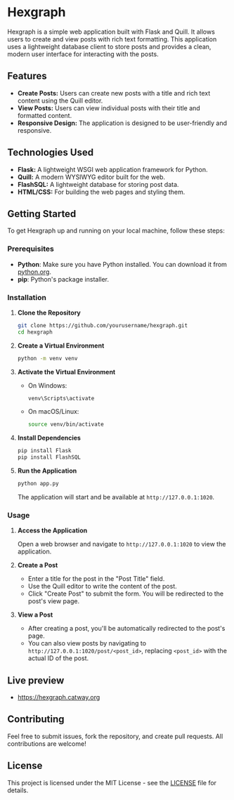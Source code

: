 # Hexgraph

Hexgraph is a simple web application built with Flask and Quill. It allows users to create and view posts with rich text formatting. This application uses a lightweight database client to store posts and provides a clean, modern user interface for interacting with the posts.

## Features

- **Create Posts:** Users can create new posts with a title and rich text content using the Quill editor.
- **View Posts:** Users can view individual posts with their title and formatted content.
- **Responsive Design:** The application is designed to be user-friendly and responsive.

## Technologies Used

- **Flask:** A lightweight WSGI web application framework for Python.
- **Quill:** A modern WYSIWYG editor built for the web.
- **FlashSQL:** A lightweight database for storing post data.
- **HTML/CSS:** For building the web pages and styling them.

## Getting Started

To get Hexgraph up and running on your local machine, follow these steps:

### Prerequisites

- **Python**: Make sure you have Python installed. You can download it from [python.org](https://www.python.org/).
- **pip**: Python's package installer.

### Installation

1. **Clone the Repository**

   ```bash
   git clone https://github.com/yourusername/hexgraph.git
   cd hexgraph
   ```

2. **Create a Virtual Environment**

   ```bash
   python -m venv venv
   ```

3. **Activate the Virtual Environment**

   - On Windows:
     ```bash
     venv\Scripts\activate
     ```
   - On macOS/Linux:
     ```bash
     source venv/bin/activate
     ```

4. **Install Dependencies**

   ```bash
   pip install Flask
   pip install FlashSQL
   ```

5. **Run the Application**

   ```bash
   python app.py
   ```

   The application will start and be available at `http://127.0.0.1:1020`.

### Usage

1. **Access the Application**

   Open a web browser and navigate to `http://127.0.0.1:1020` to view the application.

2. **Create a Post**

   - Enter a title for the post in the "Post Title" field.
   - Use the Quill editor to write the content of the post.
   - Click "Create Post" to submit the form. You will be redirected to the post's view page.

3. **View a Post**

   - After creating a post, you'll be automatically redirected to the post's page.
   - You can also view posts by navigating to `http://127.0.0.1:1020/post/<post_id>`, replacing `<post_id>` with the actual ID of the post.

## Live preview
- https://hexgraph.catway.org

## Contributing

Feel free to submit issues, fork the repository, and create pull requests. All contributions are welcome!

## License

This project is licensed under the MIT License - see the [LICENSE](LICENSE) file for details.
